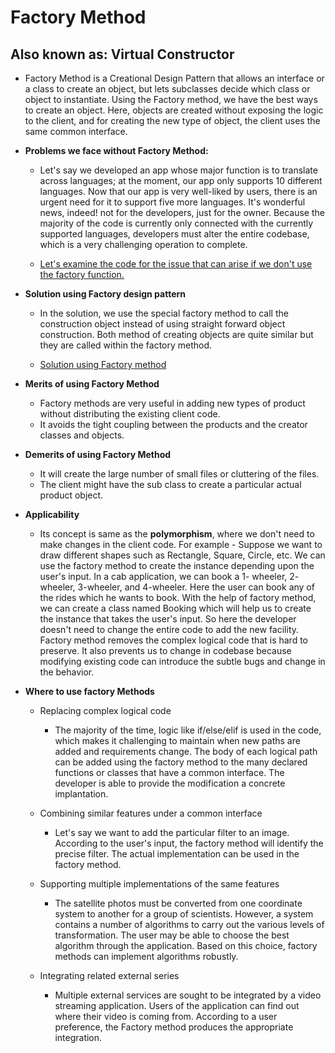 # Factory Method
## Also known as: Virtual Constructor

- Factory Method is a Creational Design Pattern that allows an interface or a class to create an object, but lets subclasses decide which class or object to instantiate. Using the Factory method, we have the best ways to create an object. Here, objects are created without exposing the logic to the client, and for creating the new type of object, the client uses the same common interface.

- **Problems we face without Factory Method:**
    - Let's say we developed an app whose major function is to translate across languages; at the moment, our app only supports 10 different languages. Now that our app is very well-liked by users, there is an urgent need for it to support five more languages.
    It's wonderful news, indeed! not for the developers, just for the owner. Because the majority of the code is currently only connected with the currently supported languages, developers must alter the entire codebase, which is a very challenging operation to complete.

    - [Let's examine the code for the issue that can arise if we don't use the factory function.](problem.py)

- **Solution using Factory design pattern**
    - In the solution, we use the special factory method to call the construction object instead of using straight forward object construction. Both method of creating objects are quite similar but they are called within the factory method.

    - [Solution using Factory method](solution.py)

- **Merits of using Factory Method**

    - Factory methods are very useful in adding new types of product without distributing the existing client code.
    - It avoids the tight coupling between the products and the creator classes and objects.

- **Demerits of using Factory Method**

    - It will create the large number of small files or cluttering of the files.
    - The client might have the sub class to create a particular actual product object.

- **Applicability**
    - Its concept is same as the **polymorphism**, where we don't need to make changes in the client code. For example - Suppose we want to draw different shapes such as Rectangle, Square, Circle, etc. We can use the factory method to create the instance depending upon the user's input.
    In a cab application, we can book a 1- wheeler, 2- wheeler, 3-wheeler, and 4-wheeler. Here the user can book any of the rides which he wants to book. With the help of factory method, we can create a class named Booking which will help us to create the instance that takes the user's input. So here the developer doesn't need to change the entire code to add the new facility.
    Factory method removes the complex logical code that is hard to preserve. It also prevents us to change in codebase because modifying existing code can introduce the subtle bugs and change in the behavior.

- **Where to use factory Methods**

    - Replacing complex logical code
        - The majority of the time, logic like if/else/elif is used in the code, which makes it challenging to maintain when new paths are added and requirements change.
        The body of each logical path can be added using the factory method to the many declared functions or classes that have a common interface. The developer is able to provide the modification a concrete implantation.
    
    - Combining similar features under a common interface
        - Let's say we want to add the particular filter to an image. According to the user's input, the factory method will identify the precise filter. The actual implementation can be used in the factory method.

    - Supporting multiple implementations of the same features
        - The satellite photos must be converted from one coordinate system to another for a group of scientists. However, a system contains a number of algorithms to carry out the various levels of transformation. The user may be able to choose the best algorithm through the application. Based on this choice, factory methods can implement algorithms robustly.
    
    - Integrating related external series
        - Multiple external services are sought to be integrated by a video streaming application. Users of the application can find out where their video is coming from. According to a user preference, the Factory method produces the appropriate integration.

